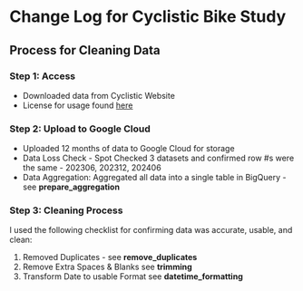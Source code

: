 # Change Log for Cyclistic Bike Study

## Process for Cleaning Data

### Step 1: Access

* Downloaded data from Cyclistic Website
* License for usage found [here](https://divvybikes.com/data-license-agreement)

### Step 2: Upload to Google Cloud

* Uploaded 12 months of data to Google Cloud for storage
* Data Loss Check - Spot Checked 3 datasets and confirmed row #s were the same - 202306, 202312, 202406
* Data Aggregation: Aggregated all data into a single table in BigQuery - see **prepare_aggregation**

### Step 3: Cleaning Process
I used the following checklist for confirming data was accurate, usable, and clean:

1. Removed Duplicates - see **remove_duplicates**
2. Remove Extra Spaces & Blanks see **trimming**
3. Transform Date to usable Format see **datetime_formatting**
